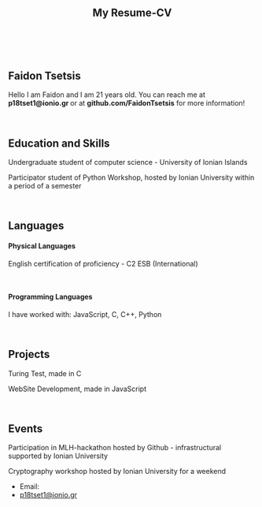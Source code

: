 ---
---

<html lang="en"><head>
  <meta charset="utf-8">
  <meta http-equiv="X-UA-Compatible" content="IE=edge">
  <meta name="viewport" content="width=device-width, initial-scale=1"><!-- Begin Jekyll SEO tag v2.7.1 -->


<main class="page-content" aria-label="Content">
      <div class="wrapper">
        <article class="post">

  <header class="post-header">
    <h1 class="post-title">My Resume-CV</h1>
  </header>

  <div class="post-content">
    

  </div>
<br>
    <h1>Faidon Tsetsis</h1>
    <p>Hello I am Faidon and I am 21 years old. You can reach me at <b>p18tset1@ionio.gr </b> or at <b> github.com/FaidonTsetsis</b> for more information!</p>
    <br>
    <h2> Education and Skills </h2>
      <p> Undergraduate student of computer science - University of Ionian Islands</p>
      <p> Participator student of Python Workshop, hosted by Ionian University within a period of a semester</p>
    <br>
    <h2> Languages </h2>
      <h4> Physical Languages </h4>
        <p> English certification of proficiency - C2 ESB (International) </p>
     <br>
        <h4> Programming Languages </h4>
        <p> I have worked with: JavaScript, C, C++, Python </p>
     <br>
        <h2> Projects </h2>
        <p> Turing Test, made in C </p>
        <p> WebSite Development, made in JavaScript</p>
     <br>
    <h2> Events </h2>
    <p> Participation in MLH-hackathon hosted by Github - infrastructural supported by Ionian University</p>
    <p> Cryptography workshop hosted by Ionian University for a weekend</p>
</article>
  </div>
  <div class="footer-col footer-col-1">
        <ul class="contact-list">
          <li class="p-name">Email:</li><li><a class="u-email" href="mailto:p18tset1@ionio.gr">p18tset1@ionio.gr</a></li></ul>
      </div>

      
<!--</body>
</html>-->

